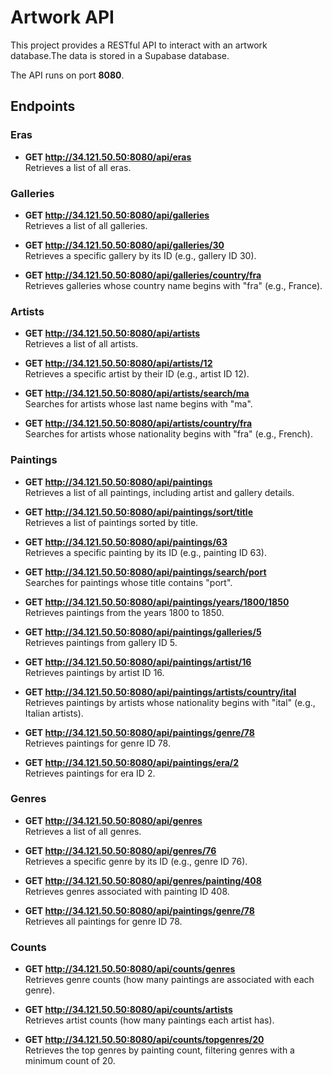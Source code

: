 # Artwork API

This project provides a RESTful API to interact with an artwork database.The data is stored in a Supabase database.

The API runs on port **8080**.

## Endpoints

### Eras
- **GET http://34.121.50.50:8080/api/eras**  
  Retrieves a list of all eras.

### Galleries
- **GET http://34.121.50.50:8080/api/galleries**  
  Retrieves a list of all galleries.
  
- **GET http://34.121.50.50:8080/api/galleries/30**  
  Retrieves a specific gallery by its ID (e.g., gallery ID 30).
  
- **GET http://34.121.50.50:8080/api/galleries/country/fra**  
  Retrieves galleries whose country name begins with "fra" (e.g., France).

### Artists
- **GET http://34.121.50.50:8080/api/artists**  
  Retrieves a list of all artists.
  
- **GET http://34.121.50.50:8080/api/artists/12**  
  Retrieves a specific artist by their ID (e.g., artist ID 12).
  
- **GET http://34.121.50.50:8080/api/artists/search/ma**  
  Searches for artists whose last name begins with "ma".
  
- **GET http://34.121.50.50:8080/api/artists/country/fra**  
  Searches for artists whose nationality begins with "fra" (e.g., French).

### Paintings
- **GET http://34.121.50.50:8080/api/paintings**  
  Retrieves a list of all paintings, including artist and gallery details.
  
- **GET http://34.121.50.50:8080/api/paintings/sort/title**  
  Retrieves a list of paintings sorted by title.
  
- **GET http://34.121.50.50:8080/api/paintings/63**  
  Retrieves a specific painting by its ID (e.g., painting ID 63).
  
- **GET http://34.121.50.50:8080/api/paintings/search/port**  
  Searches for paintings whose title contains "port".
  
- **GET http://34.121.50.50:8080/api/paintings/years/1800/1850**  
  Retrieves paintings from the years 1800 to 1850.
  
- **GET http://34.121.50.50:8080/api/paintings/galleries/5**  
  Retrieves paintings from gallery ID 5.
  
- **GET http://34.121.50.50:8080/api/paintings/artist/16**  
  Retrieves paintings by artist ID 16.
  
- **GET http://34.121.50.50:8080/api/paintings/artists/country/ital**  
  Retrieves paintings by artists whose nationality begins with "ital" (e.g., Italian artists).
  
- **GET http://34.121.50.50:8080/api/paintings/genre/78**  
  Retrieves paintings for genre ID 78.
  
- **GET http://34.121.50.50:8080/api/paintings/era/2**  
  Retrieves paintings for era ID 2.

### Genres
- **GET http://34.121.50.50:8080/api/genres**  
  Retrieves a list of all genres.
  
- **GET http://34.121.50.50:8080/api/genres/76**  
  Retrieves a specific genre by its ID (e.g., genre ID 76).
  
- **GET http://34.121.50.50:8080/api/genres/painting/408**  
  Retrieves genres associated with painting ID 408.
  
- **GET http://34.121.50.50:8080/api/paintings/genre/78**  
  Retrieves all paintings for genre ID 78.

### Counts
- **GET http://34.121.50.50:8080/api/counts/genres**  
  Retrieves genre counts (how many paintings are associated with each genre).

- **GET http://34.121.50.50:8080/api/counts/artists**  
  Retrieves artist counts (how many paintings each artist has).

- **GET http://34.121.50.50:8080/api/counts/topgenres/20**  
  Retrieves the top genres by painting count, filtering genres with a minimum count of 20.
